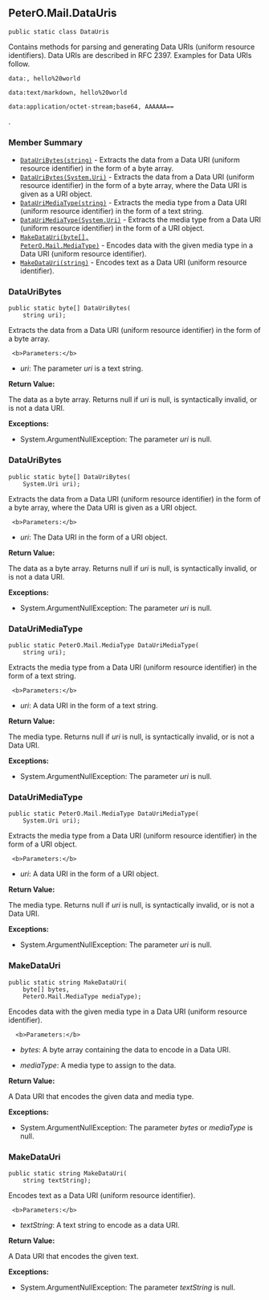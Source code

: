 ## PeterO.Mail.DataUris

    public static class DataUris

 Contains methods for parsing and generating Data URIs (uniform resource identifiers). Data URIs are described in RFC 2397. Examples for Data URIs follow.

    data:, hello%20world

    data:text/markdown, hello%20world

    data:application/octet-stream;base64, AAAAAA==

 .

### Member Summary
* <code>[DataUriBytes(string)](#DataUriBytes_string)</code> - Extracts the data from a Data URI (uniform resource identifier) in the form of a byte array.
* <code>[DataUriBytes(System.Uri)](#DataUriBytes_System_Uri)</code> - Extracts the data from a Data URI (uniform resource identifier) in the form of a byte array, where the Data URI is given as a URI object.
* <code>[DataUriMediaType(string)](#DataUriMediaType_string)</code> - Extracts the media type from a Data URI (uniform resource identifier) in the form of a text string.
* <code>[DataUriMediaType(System.Uri)](#DataUriMediaType_System_Uri)</code> - Extracts the media type from a Data URI (uniform resource identifier) in the form of a URI object.
* <code>[MakeDataUri(byte[], PeterO.Mail.MediaType)](#MakeDataUri_byte_PeterO_Mail_MediaType)</code> - Encodes data with the given media type in a Data URI (uniform resource identifier).
* <code>[MakeDataUri(string)](#MakeDataUri_string)</code> - Encodes text as a Data URI (uniform resource identifier).

<a id="DataUriBytes_string"></a>
### DataUriBytes

    public static byte[] DataUriBytes(
        string uri);

 Extracts the data from a Data URI (uniform resource identifier) in the form of a byte array.

     <b>Parameters:</b>

 * <i>uri</i>: The parameter  <i>uri</i>
 is a text string.

<b>Return Value:</b>

The data as a byte array. Returns null if  <i>uri</i>
 is null, is syntactically invalid, or is not a data URI.

<b>Exceptions:</b>

 * System.ArgumentNullException:
The parameter  <i>uri</i>
 is null.

<a id="DataUriBytes_System_Uri"></a>
### DataUriBytes

    public static byte[] DataUriBytes(
        System.Uri uri);

 Extracts the data from a Data URI (uniform resource identifier) in the form of a byte array, where the Data URI is given as a URI object.

     <b>Parameters:</b>

 * <i>uri</i>: The Data URI in the form of a URI object.

<b>Return Value:</b>

The data as a byte array. Returns null if  <i>uri</i>
 is null, is syntactically invalid, or is not a data URI.

<b>Exceptions:</b>

 * System.ArgumentNullException:
The parameter  <i>uri</i>
 is null.

<a id="DataUriMediaType_string"></a>
### DataUriMediaType

    public static PeterO.Mail.MediaType DataUriMediaType(
        string uri);

 Extracts the media type from a Data URI (uniform resource identifier) in the form of a text string.

     <b>Parameters:</b>

 * <i>uri</i>: A data URI in the form of a text string.

<b>Return Value:</b>

The media type. Returns null if  <i>uri</i>
 is null, is syntactically invalid, or is not a Data URI.

<b>Exceptions:</b>

 * System.ArgumentNullException:
The parameter  <i>uri</i>
 is null.

<a id="DataUriMediaType_System_Uri"></a>
### DataUriMediaType

    public static PeterO.Mail.MediaType DataUriMediaType(
        System.Uri uri);

 Extracts the media type from a Data URI (uniform resource identifier) in the form of a URI object.

     <b>Parameters:</b>

 * <i>uri</i>: A data URI in the form of a URI object.

<b>Return Value:</b>

The media type. Returns null if  <i>uri</i>
 is null, is syntactically invalid, or is not a Data URI.

<b>Exceptions:</b>

 * System.ArgumentNullException:
The parameter  <i>uri</i>
 is null.

<a id="MakeDataUri_byte_PeterO_Mail_MediaType"></a>
### MakeDataUri

    public static string MakeDataUri(
        byte[] bytes,
        PeterO.Mail.MediaType mediaType);

 Encodes data with the given media type in a Data URI (uniform resource identifier).

      <b>Parameters:</b>

 * <i>bytes</i>: A byte array containing the data to encode in a Data URI.

 * <i>mediaType</i>: A media type to assign to the data.

<b>Return Value:</b>

A Data URI that encodes the given data and media type.

<b>Exceptions:</b>

 * System.ArgumentNullException:
The parameter  <i>bytes</i>
 or  <i>mediaType</i>
 is null.

<a id="MakeDataUri_string"></a>
### MakeDataUri

    public static string MakeDataUri(
        string textString);

 Encodes text as a Data URI (uniform resource identifier).

     <b>Parameters:</b>

 * <i>textString</i>: A text string to encode as a data URI.

<b>Return Value:</b>

A Data URI that encodes the given text.

<b>Exceptions:</b>

 * System.ArgumentNullException:
The parameter  <i>textString</i>
 is null.
